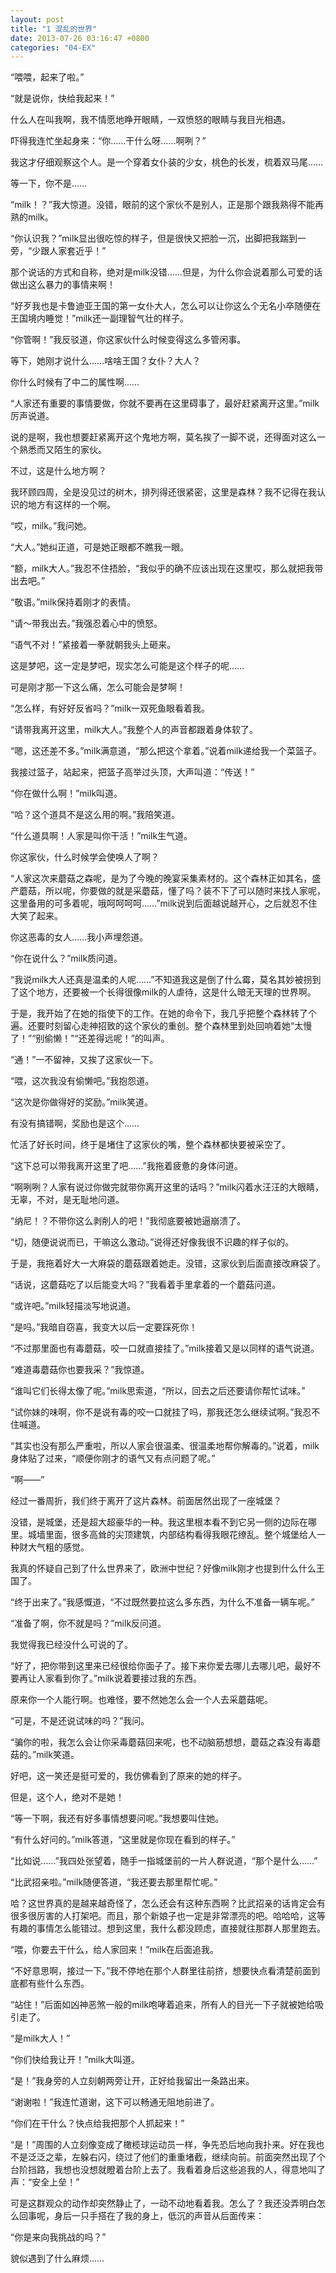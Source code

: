 ```yaml
---
layout: post
title: "1 混乱的世界"
date: 2013-07-26 03:16:47 +0800
categories: "04-EX"
---
```

“喂喂，起来了啦。”

“就是说你，快给我起来！”

什么人在叫我啊，我不情愿地睁开眼睛，一双愤怒的眼睛与我目光相遇。

吓得我连忙坐起身来：“你……干什么呀……啊咧？”

我这才仔细观察这个人。是一个穿着女仆装的少女，桃色的长发，梳着双马尾……

等一下，你不是……

“milk！？”我大惊道。没错，眼前的这个家伙不是别人，正是那个跟我熟得不能再熟的milk。

“你认识我？”milk显出很吃惊的样子，但是很快又把脸一沉，出脚把我踹到一旁，“少跟人家套近乎！”

那个说话的方式和自称，绝对是milk没错……但是，为什么你会说着那么可爱的话做出这么暴力的事情来啊！

“好歹我也是卡鲁迪亚王国的第一女仆大人，怎么可以让你这么个无名小卒随便在王国境内睡觉！”milk还一副理智气壮的样子。

“你管啊！”我反驳道，你这家伙什么时候变得这么多管闲事。

等下，她刚才说什么……啥啥王国？女仆？大人？

你什么时候有了中二的属性啊……

“人家还有重要的事情要做，你就不要再在这里碍事了，最好赶紧离开这里。”milk厉声说道。

说的是啊，我也想要赶紧离开这个鬼地方啊，莫名挨了一脚不说，还得面对这么一个熟悉而又陌生的家伙。

不过，这是什么地方啊？

我环顾四周，全是没见过的树木，排列得还很紧密，这里是森林？我不记得在我认识的地方有这样的一个啊。

“哎，milk。”我问她。

“大人。”她纠正道，可是她正眼都不瞧我一眼。

“额，milk大人。”我忍不住捂脸，“我似乎的确不应该出现在这里哎，那么就把我带出去吧。”

“敬语。”milk保持着刚才的表情。

“请～带我出去。”我强忍着心中的愤怒。

“语气不对！”紧接着一拳就朝我头上砸来。

这是梦吧，这一定是梦吧，现实怎么可能是这个样子的呢……

可是刚才那一下这么痛，怎么可能会是梦啊！

“怎么样，有好好反省吗？”milk一双死鱼眼看着我。

“请带我离开这里，milk大人。”我整个人的声音都跟着身体软了。

“嗯，这还差不多。”milk满意道，“那么把这个拿着。”说着milk递给我一个菜篮子。

我接过篮子，站起来，把篮子高举过头顶，大声叫道：“传送！”

“你在做什么啊！”milk叫道。

“哈？这个道具不是这么用的啊。”我陪笑道。

“什么道具啊！人家是叫你干活！”milk生气道。

你这家伙，什么时候学会使唤人了啊？

“人家这次来蘑菇之森呢，是为了今晚的晚宴采集素材的。这个森林正如其名，盛产蘑菇，所以呢，你要做的就是采蘑菇，懂了吗？装不下了可以随时来找人家呢，这里备用的可多着呢，哦呵呵呵呵……”milk说到后面越说越开心，之后就忍不住大笑了起来。

你这恶毒的女人……我小声埋怨道。

“你在说什么？”milk质问道。

“我说milk大人还真是温柔的人呢……”不知道我这是倒了什么霉，莫名其妙被拐到了这个地方，还要被一个长得很像milk的人虐待，这是什么暗无天理的世界啊。

于是，我开始了在她的指使下的工作。在她的命令下，我几乎把整个森林转了个遍。还要时刻留心走神招致的这个家伙的重创。整个森林里到处回响着她“太慢了！”“别偷懒！”“还差得远呢！”的叫声。

“通！”一不留神，又挨了这家伙一下。

“喂，这次我没有偷懒吧。”我抱怨道。

“这次是你做得好的奖励。”milk笑道。

有没有搞错啊，奖励也是这个……

忙活了好长时间，终于是堵住了这家伙的嘴，整个森林都快要被采空了。

“这下总可以带我离开这里了吧……”我拖着疲惫的身体问道。

“啊咧咧？人家有说过你做完就带你离开这里的话吗？”milk闪着水汪汪的大眼睛，无辜，不对，是无耻地问道。

“纳尼！？不带你这么剥削人的吧！”我彻底要被她逼崩溃了。

“切，随便说说而已，干嘛这么激动。”说得还好像我很不识趣的样子似的。

于是，我拖着好大一大麻袋的蘑菇跟着她走。没错，这家伙到后面直接改麻袋了。

“话说，这蘑菇吃了以后能变大吗？”我看着手里拿着的一个蘑菇问道。

“或许吧。”milk轻描淡写地说道。

“是吗。”我暗自窃喜，我变大以后一定要踩死你！

“不过那里面也有毒蘑菇，咬一口就直接挂了。”milk接着又是以同样的语气说道。

“难道毒蘑菇你也要我采？”我惊道。

“谁叫它们长得太像了呢。”milk思索道，“所以，回去之后还要请你帮忙试味。”

“试你妹的味啊，你不是说有毒的咬一口就挂了吗，那我还怎么继续试啊。”我忍不住喊道。

“其实也没有那么严重啦，所以人家会很温柔、很温柔地帮你解毒的。”说着，milk身体贴了过来，“顺便你刚才的语气又有点问题了呢。”

“啊——”

经过一番周折，我们终于离开了这片森林。前面居然出现了一座城堡？

没错，是城堡，还是超大超豪华的一种。我这里根本看不到它另一侧的边际在哪里。城墙里面，很多高耸的尖顶建筑，内部结构看得我眼花缭乱。整个城堡给人一种财大气粗的感觉。

我真的怀疑自己到了什么世界来了，欧洲中世纪？好像milk刚才也提到什么什么王国了。

“终于出来了。”我感慨道，“不过既然要拉这么多东西，为什么不准备一辆车呢。”

“准备了啊，你不就是吗？”milk反问道。

我觉得我已经没什么可说的了。

“好了，把你带到这里来已经很给你面子了。接下来你爱去哪儿去哪儿吧，最好不要再让人家看到你了。”milk说着要接过我的东西。

原来你一个人能行啊。也难怪，要不然她怎么会一个人去采蘑菇呢。

“可是，不是还说试味的吗？”我问。

“骗你的啦，我怎么会让你采毒蘑菇回来呢，也不动脑筋想想，蘑菇之森没有毒蘑菇的。”milk笑道。

好吧，这一笑还是挺可爱的，我仿佛看到了原来的她的样子。

但是，这个人，绝对不是她！

“等一下啊，我还有好多事情想要问呢。”我想要叫住她。

“有什么好问的。”milk答道，“这里就是你现在看到的样子。”

“比如说……”我四处张望着，随手一指城堡前的一片人群说道，“那个是什么……”

“比武招亲啦。”milk随便答道，“我还要去那里帮忙呢。”

哈？这世界真的是越来越奇怪了，怎么还会有这种东西啊？比武招亲的话肯定会有很多很厉害的人打架吧。而且，那个新娘子也一定是非常漂亮的吧。哈哈哈，这等有趣的事情怎么能错过。想到这里，我什么都没顾虑，直接就往那群人那里跑去。

“喂，你要去干什么，给人家回来！”milk在后面追我。

“不好意思啊，接过一下。”我不停地在那个人群里往前挤，想要快点看清楚前面到底都有些什么东西。

“站住！”后面如凶神恶煞一般的milk咆哮着追来，所有人的目光一下子就被她给吸引走了。

“是milk大人！”

“你们快给我让开！”milk大叫道。

“是！”我身旁的人立刻朝两旁让开，正好给我留出一条路出来。

“谢谢啦！”我连忙道谢，这下可以畅通无阻地前进了。

“你们在干什么？快点给我把那个人抓起来！”

“是！”周围的人立刻像变成了橄榄球运动员一样，争先恐后地向我扑来。好在我也不是泛泛之辈，左躲右闪，绕过了他们的重重堵截，继续向前。前面突然出现了个台阶挡路，我想也没想就瞪着台阶上去了。我看着身后这些追我的人，得意地叫了声：“安全上垒！”

可是这群观众的动作却突然静止了，一动不动地看着我。怎么了？我还没弄明白怎么回事呢，身后一只手搭在了我的身上，低沉的声音从后面传来：

“你是来向我挑战的吗？”

貌似遇到了什么麻烦……